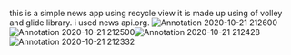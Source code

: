this is a simple news app using recycle view it is made up using of volley and glide library.
i used news api.org.
![Annotation 2020-10-21 212600](https://user-images.githubusercontent.com/68162762/96745963-4f5e8d80-13e4-11eb-8eeb-e2e7a6cc8d9a.jpg)![Annotation 2020-10-21 212500](https://user-images.githubusercontent.com/68162762/96745986-55ed0500-13e4-11eb-903d-253affc3b89b.jpg)![Annotation 2020-10-21 212428](https://user-images.githubusercontent.com/68162762/96746024-656c4e00-13e4-11eb-96a5-5705bb6396b0.jpg)![Annotation 2020-10-21 212332](https://user-images.githubusercontent.com/68162762/96746041-68673e80-13e4-11eb-9dfa-8ed3a1703989.jpg)
